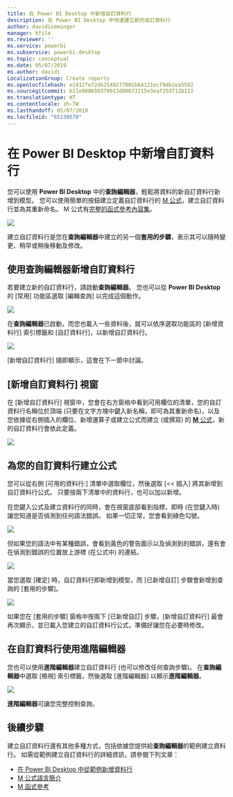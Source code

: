 ```yaml
---
title: 在 Power BI Desktop 中新增自訂資料行
description: 在 Power BI Desktop 中快速建立新的自訂資料行
author: davidiseminger
manager: kfile
ms.reviewer: ''
ms.service: powerbi
ms.subservice: powerbi-desktop
ms.topic: conceptual
ms.date: 05/07/2019
ms.author: davidi
LocalizationGroup: Create reports
ms.openlocfilehash: e2412fe72d62549277001b64121ecf9db2ea5502
ms.sourcegitcommit: b11e908650379913d00673215e3eaf25d712b122
ms.translationtype: HT
ms.contentlocale: zh-TW
ms.lasthandoff: 05/07/2019
ms.locfileid: "65239570"
---
```

# <a name="add-a-custom-column-in-power-bi-desktop"></a>在 Power BI Desktop 中新增自訂資料行
您可以使用 **Power BI Desktop** 中的**查詢編輯器**，輕鬆將資料的新自訂資料行新增到模型。 您可以使用簡單的按鈕建立定義自訂資料行的 [M 公式](https://msdn.microsoft.com/library/mt270235.aspx)，建立自訂資料行並為其重新命名。 M 公式有[完整的函式參考內容集](https://msdn.microsoft.com/library/mt779182.aspx)。 

![](media/desktop-add-custom-column/add-custom-column_01.png)

建立自訂資料行是您在**查詢編輯器**中建立的另一個**套用的步驟**，表示其可以隨時變更、稍早或稍後移動及修改。

## <a name="use-query-editor-to-add-a-new-custom-column"></a>使用查詢編輯器新增自訂資料行
若要建立新的自訂資料行，請啟動**查詢編輯器**。 您也可以從 **Power BI Desktop** 的 [常用] 功能區選取 [編輯查詢] 以完成這個動作。

![](media/desktop-add-custom-column/add-column-from-example_02.png)

在**查詢編輯器**已啟動，而您也載入一些資料後，就可以依序選取功能區的 [新增資料行] 索引標籤和 [自訂資料行]，以新增自訂資料行。

![](media/desktop-add-custom-column/add-custom-column_02.png)

[新增自訂資料行] 隨即顯示，這會在下一節中討論。

## <a name="the-add-custom-column-window"></a>[新增自訂資料行] 視窗
在 [新增自訂資料行] 視窗中，您會在右方窗格中看到可用欄位的清單，您的自訂資料行名稱位於頂端 (只要在文字方塊中鍵入新名稱，即可為其重新命名)，以及您依據從右側插入的欄位、新增運算子或建立公式而建立 (或撰寫) 的 [**M** 公式](https://msdn.microsoft.com/library/mt779182.aspx)，新的自訂資料行會依此定義。 

![](media/desktop-add-custom-column/add-custom-column_03.png)

## <a name="create-formulas-for-your-custom-column"></a>為您的自訂資料行建立公式
您可以從右側 [可用的資料行:] 清單中選取欄位，然後選取 [<< 插入] 將其新增到自訂資料行公式。 只要按兩下清單中的資料行，也可以加以新增。

在您鍵入公式及建立資料行的同時，會在視窗底部看到指標，即時 (在您鍵入時) 讓您知道是否偵測到任何語法錯誤。 如果一切正常，您會看到綠色勾號。

![](media/desktop-add-custom-column/add-custom-column_04.png)

但如果您的語法中有某種錯誤，會看到黃色的警告圖示以及偵測到的錯誤，還有會在偵測到錯誤的位置放上游標 (在公式中) 的連結。

![](media/desktop-add-custom-column/add-custom-column_05.png)

當您選取 [確定] 時，自訂資料行即新增到模型，而 [已新增自訂] 步驟會新增到查詢的 [套用的步驟]。

![](media/desktop-add-custom-column/add-custom-column_06.png)

如果您在 [套用的步驟] 窗格中按兩下 [已新增自訂] 步驟，[新增自訂資料行] 最會再次顯示，並已載入您建立的自訂資料行公式，準備好讓您在必要時修改。

## <a name="using-the-advanced-editor-for-custom-columns"></a>在自訂資料行使用進階編輯器
您也可以使用**進階編輯器**建立自訂資料行 (也可以修改任何查詢步驟)。 在**查詢編輯器**中選取 [檢視] 索引標籤，然後選取 [進階編輯器] 以顯示**進階編輯器**。

![](media/desktop-add-custom-column/add-custom-column_07.png)

**進階編輯器**可讓您完整控制查詢。

## <a name="next-steps"></a>後續步驟
建立自訂資料行還有其他多種方式，包括依據您提供給**查詢編輯器**的範例建立資料行。 如需從範例建立自訂資料行的詳細資訊，請參閱下列文章：

* [在 Power BI Desktop 中從範例新增資料行](desktop-add-column-from-example.md)
* [M 公式語言簡介](https://msdn.microsoft.com/library/mt270235.aspx)
* [M 函式參考](https://msdn.microsoft.com/library/mt779182.aspx)  

